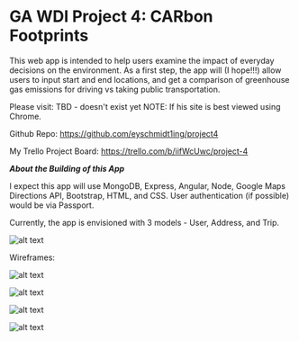# GA WDI Project 4:  CARbon Footprints

This web app is intended to help users examine the impact of everyday decisions on the environment.  As a first step, the app will (I hope!!!) allow users to input start and end locations, and get a comparison of greenhouse gas emissions for driving vs taking public transportation.

Please visit:  TBD - doesn't exist yet
NOTE:  If his site is best viewed using Chrome.

Github Repo:  https://github.com/eyschmidt1ing/project4

My Trello Project Board:  https://trello.com/b/iifWcUwc/project-4


**_About the Building of this App_**

I expect this app will use MongoDB, Express, Angular, Node, Google Maps Directions API, Bootstrap, HTML, and CSS.  User authentication (if possible) would be via Passport.

Currently, the app is envisioned with 3 models - User, Address, and Trip.  

![alt text](https://github.com/eyschmidt1ing/project4/blob/master/planning/ERD_v1.jpg)

Wireframes:

![alt text](https://github.com/eyschmidt1ing/project4/blob/master/planning/attachments/FullSizeRender.jpg)

![alt text](https://github.com/eyschmidt1ing/project4/blob/master/planning/attachments/FullSizeRender_1.jpg)

![alt text](https://github.com/eyschmidt1ing/project4/blob/master/planning/attachments/FullSizeRender_2.jpg)

![alt text](https://github.com/eyschmidt1ing/project4/blob/master/planning/attachments/FullSizeRender_3.jpg)

